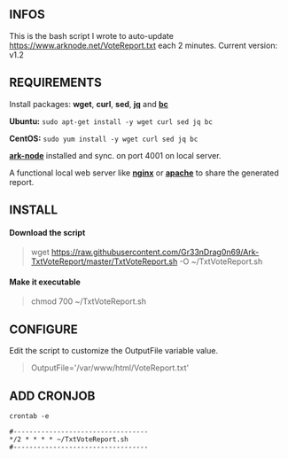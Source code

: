 ## **INFOS**
This is the bash script I wrote to auto-update https://www.arknode.net/VoteReport.txt each 2 minutes.
Current version: v1.2

## **REQUIREMENTS**

Install packages: **wget**, **curl**, **sed**, **[jq](https://stedolan.github.io/jq/)** and **[bc](https://www.gnu.org/software/bc/manual/html_mono/bc.html)**

**Ubuntu:** `sudo apt-get install -y wget curl sed jq bc`

**CentOS:** `sudo yum install -y wget curl sed jq bc`

**[ark-node](https://github.com/ArkEcosystem/ark-node)** installed and sync. on port 4001 on local server.

A functional local web server like **[nginx](https://www.nginx.com/)** or **[apache](http://httpd.apache.org/)**  to share the generated report.


## **INSTALL**

#### **Download the script**

> wget https://raw.githubusercontent.com/Gr33nDrag0n69/Ark-TxtVoteReport/master/TxtVoteReport.sh -O ~/TxtVoteReport.sh

#### **Make it executable**

> chmod 700 ~/TxtVoteReport.sh

## **CONFIGURE**

Edit the script to customize the OutputFile variable value.

> OutputFile='/var/www/html/VoteReport.txt'


## **ADD CRONJOB**

```
crontab -e

#----------------------------------
*/2 * * * * ~/TxtVoteReport.sh
#----------------------------------
```

